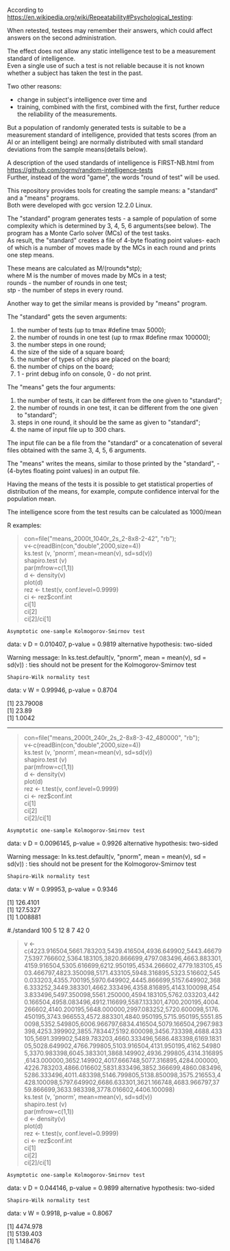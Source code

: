 
According to https://en.wikipedia.org/wiki/Repeatability#Psychological_testing:

When retested, testees may remember their answers, which could affect answers on the second administration.

The effect does not allow any static intelligence test to be a measurement standard of intelligence.  
Even a single use of such a test is not reliable because it is not known whether a subject has taken the test in the past.

Two other reasons:
 - change in subject's intelligence over time and
 - training,  combined with the first,
combined with the first, further reduce the reliability of the measurements.

But a population of randomly generated tests is suitable to be a measurement standard of intelligence, provided that tests scores (from an AI or an intelligent being) are normally distributed with small standard deviations from the sample means(details below).

A description of the used standards of intelligence is FIRST-NB.html from https://github.com/ogrnv/random-intelligence-tests  
Further, instead of the word "game", the words "round of test" will be used.  

This repository provides tools for creating the sample means: a "standard" and a "means" programs.  
Both were developed with gcc version 12.2.0 Linux.

The "standard" program generates tests - a sample of population of some complexity which is determined by 3, 4, 5, 6 arguments(see below). The program has a Monte Carlo solver (MCs) of the test tasks.  
As result, the "standard" creates a file of 4-byte floating point values ​​- each of which is a number of moves made by the MCs in each round and prints one step means.

These means ​​are calculated as M/(rounds*stp);  
where M is the number of moves made by MCs in a test;  
rounds -  the number of rounds in one test;  
stp - the number of steps in every round.

Another way to get the similar means is provided by "means" program.

The "standard" gets the seven arguments:
1) the number of tests (up to tmax #define tmax 5000);
2) the number of rounds in one test (up to rmax #define rmax 100000);
3) the number steps in one round;
4) the size of the side of a square board;
5) the number of types of chips are placed on the board;
6) the number of chips on the board;
7) 1 - print debug info on console, 0 - do not print.

The "means" gets the four arguments:
1) the number of tests, it can be different from the one given to "standard";
2) the number of rounds in one test, it can be different from the one given to "standard";
3) steps in one round, it should be the same as given to "standard";
4) the name of input file up to 300 chars.

The input file can be a file from the "standard" or a concatenation of several files obtained with the same 3, 4, 5, 6 arguments.

The "means" writes the means, similar to those printed by the "standard", - (4-bytes floating point values) in an output file.

Having the means of the tests it is possible to get statistical properties of distribution of the means, for example, compute confidence interval for the population mean.

The intelligence score from the test results can be calculated as 1000/mean

R examples:

> con=file("means_2000t_1040r_2s_2-8x8-2-42", "rb");  
v<-c(readBin(con,"double",2000,size=4))  
ks.test (v, 'pnorm', mean=mean(v), sd=sd(v))  
shapiro.test (v)  
par(mfrow=c(1,1))  
d <- density(v)  
plot(d)  
rez <- t.test(v, conf.level=0.9999)  
ci <- rez$conf.int  
ci[1]  
ci[2]  
ci[2]/ci[1]

	Asymptotic one-sample Kolmogorov-Smirnov test

data:  v
D = 0.010407, p-value = 0.9819
alternative hypothesis: two-sided

Warning message:
In ks.test.default(v, "pnorm", mean = mean(v), sd = sd(v)) :
  ties should not be present for the Kolmogorov-Smirnov test

	Shapiro-Wilk normality test

data:  v
W = 0.99946, p-value = 0.8704

[1] 23.79008  
[1] 23.89  
[1] 1.0042  
> 
-----
> con=file("means_2000t_240r_2s_2-8x8-3-42_480000", "rb");  
v<-c(readBin(con,"double",2000,size=4))  
ks.test (v, 'pnorm', mean=mean(v), sd=sd(v))  
shapiro.test (v)  
par(mfrow=c(1,1))  
d <- density(v)  
plot(d)  
rez <- t.test(v, conf.level=0.9999)  
ci <- rez$conf.int  
ci[1]  
ci[2]  
ci[2]/ci[1]

	Asymptotic one-sample Kolmogorov-Smirnov test

data:  v
D = 0.0096145, p-value = 0.9926
alternative hypothesis: two-sided

Warning message:
In ks.test.default(v, "pnorm", mean = mean(v), sd = sd(v)) :
  ties should not be present for the Kolmogorov-Smirnov test

	Shapiro-Wilk normality test

data:  v
W = 0.99953, p-value = 0.9346

[1] 126.4101  
[1] 127.5327  
[1] 1.008881  
> 
#./standard 100 5 12 8 7 42 0
> v <- c(4223.916504,5661.783203,5439.416504,4936.649902,5443.466797,5397.766602,5364.183105,3820.866699,4797.083496,4663.883301,4159.916504,5305.616699,6212.950195,4534.266602,4779.183105,4503.466797,4823.350098,5171.433105,5948.316895,5323.516602,5450.033203,4355.700195,5970.649902,4445.866699,5157.649902,3686.333252,3449.383301,4662.333496,4358.816895,4143.100098,4543.833496,5497.350098,5561.250000,4594.183105,5762.033203,4420.166504,4958.083496,4912.116699,5587.133301,4700.200195,4004.266602,4140.200195,5648.000000,2997.083252,5720.600098,5176.450195,3743.966553,4572.883301,4840.950195,5715.950195,5551.850098,5352.549805,6006.966797,6834.416504,5079.166504,2967.983398,4253.399902,3855.783447,5192.600098,3456.733398,4688.433105,5691.399902,5489.783203,4660.333496,5686.483398,6169.183105,5028.649902,4766.799805,5103.916504,4131.950195,4162.549805,3370.983398,6045.383301,3868.149902,4936.299805,4314.316895,6143.000000,3652.149902,4017.666748,5077.316895,4284.000000,4226.783203,4866.016602,5831.833496,3852.366699,4860.083496,5286.333496,4011.483398,5146.799805,5138.850098,3575.216553,4428.100098,5797.649902,6686.633301,3621.166748,4683.966797,3759.866699,3633.983398,3778.016602,4406.100098)  
> ks.test (v, 'pnorm', mean=mean(v), sd=sd(v))  
shapiro.test (v)  
par(mfrow=c(1,1))  
d <- density(v)  
plot(d)  
rez <- t.test(v, conf.level=0.9999)  
ci <- rez$conf.int  
ci[1]  
ci[2]  
ci[2]/ci[1]

	Asymptotic one-sample Kolmogorov-Smirnov test

data:  v
D = 0.044146, p-value = 0.9899
alternative hypothesis: two-sided


	Shapiro-Wilk normality test

data:  v
W = 0.9918, p-value = 0.8067

[1] 4474.978  
[1] 5139.403  
[1] 1.148476  
>
